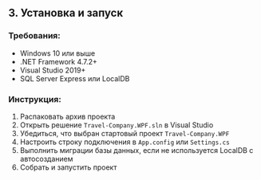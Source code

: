 ## 3. Установка и запуск

### Требования:
- Windows 10 или выше  
- .NET Framework 4.7.2+  
- Visual Studio 2019+  
- SQL Server Express или LocalDB  

### Инструкция:
1. Распаковать архив проекта
2. Открыть решение `Travel-Company.WPF.sln` в Visual Studio
3. Убедиться, что выбран стартовый проект `Travel-Company.WPF`
4. Настроить строку подключения в `App.config` или `Settings.cs`
5. Выполнить миграции базы данных, если не используется LocalDB с автосозданием
6. Собрать и запустить проект
